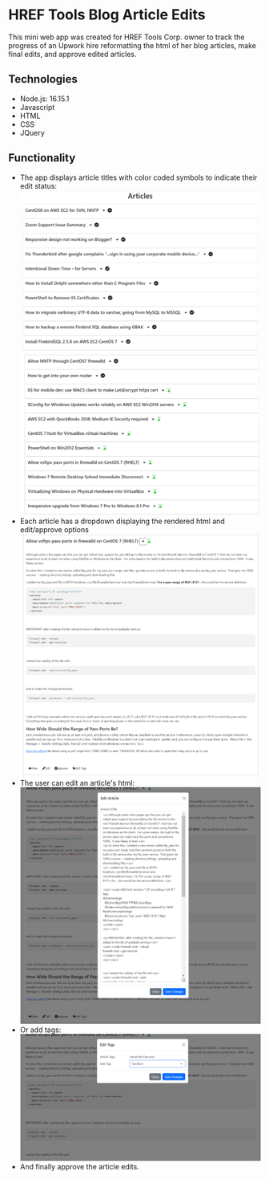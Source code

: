 # HREF Tools Blog Article Edits
This mini web app was created for HREF Tools Corp. owner to track the progress of an Upwork hire reformatting the html of her blog articles, make final edits, and approve edited articles.

## Technologies
* Node.js: 16.15.1
* Javascript
* HTML
* CSS
* JQuery

## Functionality
* The app displays article titles with color coded symbols to indicate their edit status:
![image](/readme_images/homepage1.PNG)
![image](/readme_images/homepage2.PNG)
* Each article has a dropdown displaying the rendered html and edit/approve options
![image](/readme_images/dropdown.PNG)
* The user can edit an article's html:
![image](/readme_images/edit_article.PNG)
* Or add tags:
![image](/readme_images/edit_tags.PNG)
* And finally approve the article edits.

